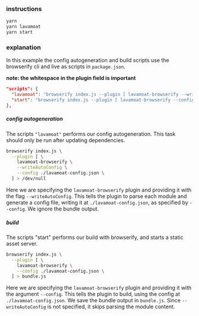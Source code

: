 ### instructions

```bash
yarn
yarn lavamoat
yarn start
```

### explanation

In this example the config autogeneration and build scripts use the browserify cli and live as scripts in `package.json`.

**note: the whitespace in the plugin field is important**

```json
"scripts": {
  "lavamoat": "browserify index.js --plugin [ lavamoat-browserify --writeAutoConfig --config ./lavamoat-config.json ] > /dev/null",
  "start": "browserify index.js --plugin [ lavamoat-browserify --config ./lavamoat-config.json ] > bundle.js && serve ."
},
```

##### config autogeneration

The scripts `"lavamoat"` performs our config autogeneration. This task should only be run after updating dependencies.

```bash
browserify index.js \
  --plugin [ \
    lavamoat-browserify \
    --writeAutoConfig \
    --config ./lavamoat-config.json \
  ] > /dev/null
```

Here we are specifying the `lavamoat-browserify` plugin and providing it with the flag `--writeAutoConfig`. This tells the plugin to parse each module and generate a config file, writing it at `./lavamoat-config.json`, as specified by `--config`. We ignore the bundle output.

##### build

The scripts "start" performs our build with browserify, and starts a static asset server.

```bash
browserify index.js \
  --plugin [ \
    lavamoat-browserify \
    --config ./lavamoat-config.json \
  ] > bundle.js
```

Here we are specifying the `lavamoat-browserify` plugin and providing it with the argument `--config`. This tells the plugin to build, using the config at `./lavamoat-config.json`. We save the bundle output in `bundle.js`. Since `--writeAutoConfig` is not specified, it skips parsing the module content.
